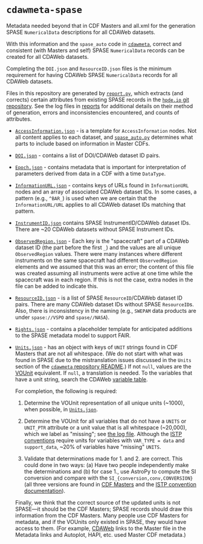 # `cdawmeta-spase`

Metadata needed beyond that in CDF Masters and all.xml for the generation SPASE `NumericalData` descriptions for all CDAWeb datasets.

With this information and the `spase_auto` code in [`cdawmeta`](https://github.com/rweigel/cdawmeta), correct and consistent (with Masters and self) SPASE `NumericalData` records can be created for all CDAWeb datasets.

Completing the `DOI.json` and `ResourceID.json` files is the minimum requirement for having CDAWeb SPASE `NumericalData` records for all CDAWeb datasets.

Files in this repository are generated by [`report.py`](https://github.com/rweigel/cdawmeta/blob/main/report.py), which extracts (and corrects) certain attributes from existing SPASE records in the [`hpde.io` git repository](https://github.com/hpde/hpde.io/). See the log files in [reports](https://github.com/rweigel/cdawmeta-spase/tree/main/reports) for additional details on their method of generation, errors and inconsistencies encountered, and counts of attributes.

* [`AccessInformation.json`](AccessInformation.json) - is a template for `AccessInformation` nodes. Not all content applies to each dataset, and [`spase_auto.py`](https://github.com/rweigel/cdawmeta/blob/main/cdawmeta/generators/spase_auto.py) determines what parts to include based on information in Master CDFs.

* [`DOI.json`](DOI.json) - contains a list of DOI/CDAWeb dataset ID pairs.

* [`Epoch.json`](Epoch.json) - contains metadata that is important for interpretation of parameters derived from data in a CDF with a time `DataType`.

* [`InformationURL.json`](InformationURL.json) - contains keys of URLs found in `InformationURL` nodes and an array of associated CDAWeb dataset IDs. In some cases, a pattern (e.g., `^BAR_`) is used when we are certain that the `InformationURL/URL` applies to all CDAWeb dataset IDs matching that pattern.

* [`InstrumentID.json`](InstrumentID.json) contains SPASE InstrumentID/CDAWeb dataset IDs. There are ~20 CDAWeb datasets without SPASE Instrument IDs.

* [`ObservedRegion.json`](ObservedRegion.json) - Each key is the "spacecraft" part of a CDAWeb dataset ID (the part before the first `_`) and the values are all unique `ObservedRegion` values. There were many instances where different instruments on the same spacecraft had different `ObservedRegion` elements and we assumed that this was an error; the content of this file was created assuming all instruments were active at one time while the spacecraft was in each region. If this is not the case, extra nodes in the file can be added to indicate this.

* [`ResourceID.json`](ResourceID.json) - is a list of SPASE `ResourceID`/CDAWeb dataset ID pairs. There are many CDAWeb dataset IDs without SPASE `ResourceID`s. Also, there is inconsistency in the naming (e.g., `SWEPAM` data products are under `spase://VSPO` and `spase//NASA`).

* [`Rights.json`](Rights.json) - contains a placeholder template for anticipated additions to the SPASE metadata model to support FAIR.

* [`Units.json`](Units.json) - has an object with keys of `UNIT` strings found in CDF Masters that are not all whitespace. (We do not start with what was found in SPASE due to the mistranslation issues discussed in the `Units` section of the [`cdawmeta` repository README](https://github.com/rweigel/cdawmeta).) If not `null`, values are the [VOUnit](https://www.ivoa.net/documents/VOUnits/20231215/REC-VOUnits-1.1.html) equivalent. If `null`, a translation is needed. To the variables that have a unit string, search the CDAWeb [variable table](https://hapi-server.org/meta/cdaweb/variable/#UNITS='1/sec').

   For completion, the following is required:

   1. Determine the VOUnit representation of all unique units (~1000), when possible, in [`Units.json`](Units.json).

   2. Determine the VOUnit for all variables that do not have a `UNITS` or `UNIT_PTR` attribute or a unit value that is all whitespace (~20,000), which we label as "missing"; see [the log file](http://mag.gmu.edu/git-data/cdawmeta/data/master_resolved/master_resolved.errors.ISTP.UNITS.log). Although the [ISTP conventions](https://spdf.gsfc.nasa.gov/istp_guide/vattributes.html#UNITS) require units for variables with `VAR_TYPE = data` and `support_data`, ~20% of variables have "missing" `UNITS`.

   3. Validate that determinations made for 1. and 2. are correct. This could done in two ways: (a) Have two people independently make the determinations and (b) for case 1., use AstroPy to compute the SI conversion and compare with the `SI_{conversion,conv,CONVERSION}` (all three versions are found in [CDF Masters](http://mag.gmu.edu/git-data/cdawmeta/data/table/cdaweb.variable.attribute_counts.csv) and the [ISTP convention documentation](https://github.com/rweigel/cdawmeta/issues/14)).

   Finally, we think that the correct source of the updated units is not SPASE—it should be the CDF Masters; SPASE records should draw this information from the CDF Masters. Many people use CDF Masters for metadata, and if the VOUnits only existed in SPASE, they would have access to them. (For example, [CDAWeb](https://cdaweb.gsfc.nasa.gov/cgi-bin/eval1.cgi?index=sp_phys&group=ACE) links to the Master file in the Metadata links and Autoplot, HAPI, etc. used Master CDF metadata.)
